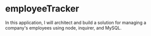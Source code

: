 # employeeTracker
In this application, I will architect and build a solution for managing a company's employees using node, inquirer, and MySQL.
